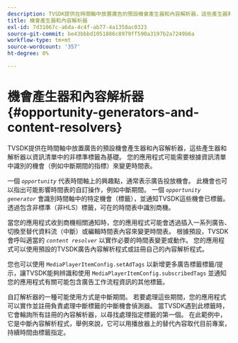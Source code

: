 ```yaml
---
description: TVSDK提供在時間軸中放置廣告的預設機會產生器和內容解析器，這些產生器和解析器以資訊清單中的非標準標籤為基礎。 您的應用程式可能需要根據資訊清單中識別的機會（例如中斷期間的指標）來變更時間表。
title: 機會產生器和內容解析器
exl-id: 7d31067c-a6da-4c4f-ab77-4a1358ac0323
source-git-commit: be43bbbd1051886c8979ff590a3197b2a7249b6a
workflow-type: tm+mt
source-wordcount: '357'
ht-degree: 0%

---
```


# 機會產生器和內容解析器 {#opportunity-generators-and-content-resolvers}

TVSDK提供在時間軸中放置廣告的預設機會產生器和內容解析器，這些產生器和解析器以資訊清單中的非標準標籤為基礎。 您的應用程式可能需要根據資訊清單中識別的機會（例如中斷期間的指標）來變更時間表。

一個 *`opportunity`* 代表時間軸上的興趣點，通常表示廣告投放機會。 此機會也可以指出可能影響時間表的自訂操作，例如中斷期間。 一個 *`opportunity generator`* 會識別時間軸中的特定機會（標籤），並通知TVSDK這些機會已標籤。 透過包含非標準（非HLS）標籤，可在的時間表中識別商機。

當您的應用程式收到商機相關通知時，您的應用程式可能會透過插入一系列廣告、切換至替代資料流（中斷）或編輯時間表內容來變更時間表。 根據預設，TVSDK會呼叫適當的 *`content resolver`* 以實作必要的時間表變更或動作。 您的應用程式可以使用預設的TVSDK廣告內容解析程式或註冊自己的內容解析程式。

您也可以使用 `MediaPlayerItemConfig.setAdTags` 以新增更多廣告標籤標籤/提示，讓TVSDK能夠辨識和使用 `MediaPlayerItemConfig.subscribedTags` 並通知您的應用程式有關可能包含廣告工作流程資訊的其他標籤。

自訂解析器的一種可能使用方式是中斷期間。 若要處理這些期間，您的應用程式可以實作並註冊負責處理中斷標籤的中斷機會偵測器。 當TVSDK遇到此標籤時，它會輪詢所有註冊的內容解析器，以尋找處理指定標籤的第一個。 在此範例中，它是中斷內容解析程式，舉例來說，它可以用播放器上的替代內容取代目前專案，持續時間由標籤指定。
